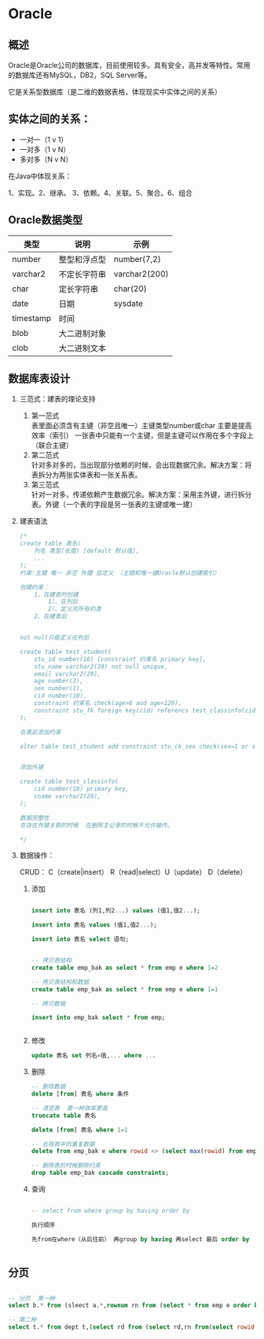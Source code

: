 # Oracle

## 概述
Oracle是Oracle公司的数据库，目前使用较多。具有安全，高并发等特性。常用的数据库还有MySQL，DB2，SQL Server等。 

它是关系型数据库（是二维的数据表格，体现现实中实体之间的关系）  

## 实体之间的关系：  

- 一对一（1 v 1）
- 一对多（1 v N）
- 多对多（N v N）

在Java中体现关系：  

1、实现。2、继承。 3、依赖。4、关联。5、聚合。6、组合

## Oracle数据类型

类型 | 说明 | 示例
---|---|---
number | 整型和浮点型 | number(7,2)
varchar2 | 不定长字符串 | varchar2(200)
char | 定长字符串 | char(20)
date | 日期 | sysdate
timestamp | 时间 |
blob | 大二进制对象 | 
clob | 大二进制文本 |


## 数据库表设计
1. 三范式：建表的理论支持
    1. 第一范式  
    表里面必须含有主键（非空且唯一）主键类型number或char 主要是提高效率（索引） 一张表中只能有一个主键，但是主键可以作用在多个字段上（联合主键）
    2. 第二范式  
    针对多对多的，当出现部分依赖的时候，会出现数据冗余。解决方案：将表拆分为两张实体表和一张关系表。
    3. 第三范式  
    针对一对多，传递依赖产生数据冗余。解决方案：采用主外键，进行拆分表。外键（一个表的字段是另一张表的主键或唯一建）

2. 建表语法
    ```sql
    /*
    create table 表名(
        列名 类型(长度) [default 默认值],
        ...
    );
    约束:主键 唯一 非空 外键 自定义 （主键和唯一建Oracle默认创建索引）
    
    创建约束：
        1、在建表时创建
            1）、在列后
            2）、定义完所有的类
        2、在建表后
    
    
    not null只能定义在列后
    
    create table test_student(
        stu_id number(10) [constraint 约束名 primary key],
        stu_name varchar2(20) not null unique,
        email varchar2(20),
        age number(3),
        sex number(1),
        cid number(10),
        constraint 约束名 check(age>0 and age<120),
        constraint stu_fk foreign key(cid) referencs test_classinfo(cid)
    );
    
    在表后添加约束
    
    alter table test_student add constraint stu_ck_sex check(sex=1 or sex=0);
    
    
    添加外键
    
    create table test_classinfo(
        cid number(10) primary key,
        cname varchar2(20),
    );
    
    数据完整性
    在存在外键关联的时候  在删除主记录的时候不允许操作。
    
    */
    
    ```
    
3. 数据操作：

    CRUD：  C（create|insert） R（read|select）U（update） D（delete）
    
    1. 添加  
        ```sql
        
        insert into 表名 (列1,列2...) values (值1,值2...);
        
        insert into 表名 values (值1,值2...);
        
        insert into 表名 select 语句;
        
        
        -- 拷贝表结构
        create table emp_bak as select * from emp e where 1=2
        
        -- 拷贝表结构和数据
        create table emp_bak as select * from emp e where 1=1
        
        -- 拷贝数据
        
        insert into emp_bak select * from emp;
        
        
        
        ```
    2. 修改
        ```sql
        update 表名 set 列名=值,... where ...
        ```
    
    3. 删除
        ```sql
        -- 删除数据
        delete [from] 表名 where 条件
        
        -- 清空表  第一种效率更高
        truncate table 表名
        
        delete [from] 表名 where 1=1
        
        -- 去除表中的重复数据
        delete from emp_bak e where rowid <> (select max(rowid) from emp_bak c where c.empno=e.empno)
        
        -- 删除表的时候删除约束
        drop table emp_bak cascade constraints;
        ```
    4. 查询
        ```sql
        
        -- select from where group by having order by
        
        执行顺序
        
        先from在where（从后往前） 再group by having 再select 最后 order by
        
        
        
        ```
        
## 分页  

```sql

-- 分页  第一种
select b.* from (sleect a.*,rownum rn from (select * from emp e order by e.sal) a where rownum<=10) b where b.rn >=4

-- 第二种
select t.* from dept t,(select rd from (select rd,rn from(select rowid as rd,rownum as rn from dept order by deptno) where rn<20) where rn >2) t1 where t.rowid=t1.rd;

```





